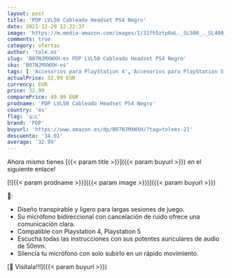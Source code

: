 ```yaml
---
layout: post
title: 'PDP LVL50 Cableado Headset PS4 Negro'
date: 2021-12-29 12:22:37
image: 'https://m.media-amazon.com/images/I/31fh5ztp0aL._SL500_._SL400_.jpg'
comments: true
category: ofertas
author: 'tole.es'
slug: 'B07NJMXWXH-es PDP LVL50 Cableado Headset PS4 Negro'
sku: 'B07NJMXWXH-es'
tags: [ 'Accesorios para PlayStation 4','Accesorios para PlayStation 5','Auriculares gaming con micrófono para PlayStation 4','Auriculares para PlayStation 5','Hardware y juegos para PlayStation 4','Hardware y juegos para PlayStation 5','Videojuegos','pdp','ps4', ]
actualPrice: 32.99 EUR
currency: EUR
price: 32.99
comparePrice: 49.99 EUR
prodname: 'PDP LVL50 Cableado Headset PS4 Negro'
country: 'es'
flag: '🇪🇸'
brand: 'PDP'
buyurl: 'https://www.amazon.es/dp/B07NJMXWXH/?tag=tolees-21'
descuento: '34.01'
average: '32.99'
---
```


Ahora mismo tienes [{{< param title >}}]({{< param buyurl >}}) en el siguiente enlace!

[![{{< param prodname >}}]({{< param image >}})]({{< param buyurl >}})

🔎:

- Diseño transpirable y ligero para largas sesiones de juego.
- Su micrófono bidireccional con cancelación de ruido ofrece una comunicación clara.
- Compatible con Playstation 4, Playstation 5
- Escucha todas las instrucciones con sus potentes auriculares de audio de 50mm.
- Silencia tu micrófono con solo subirlo en un rápido movimiento.

[🛒 Visítala!!!]({{< param buyurl >}})
